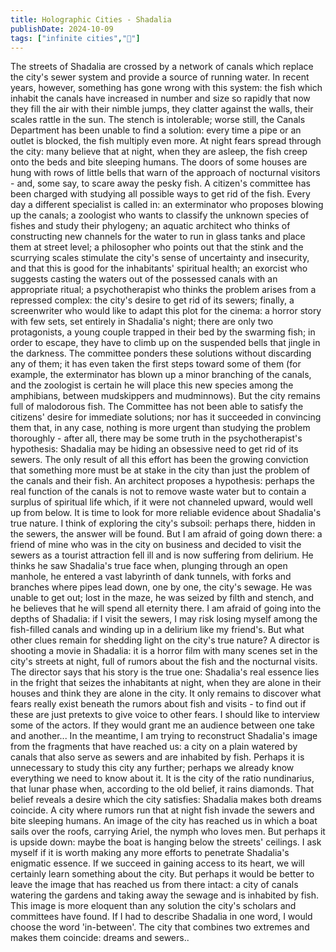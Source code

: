 ```yaml
---
title: Holographic Cities - Shadalia
publishDate: 2024-10-09
tags: ["infinite cities","🤖"]
---
```


The streets of Shadalia are crossed by a network of canals which replace the city's sewer system and provide a source of running water. In recent years, however, something has gone wrong with this system: the fish which inhabit the canals have increased in number and size so rapidly that now they fill the air with their nimble jumps, they clatter against the walls, their scales rattle in the sun. The stench is intolerable; worse still, the Canals Department has been unable to find a solution: every time a pipe or an outlet is blocked, the fish multiply even more. At night fears spread through the city: many believe that at night, when they are asleep, the fish creep onto the beds and bite sleeping humans. The doors of some houses are hung with rows of little bells that warn of the approach of nocturnal visitors - and, some say, to scare away the pesky fish. A citizen's committee has been charged with studying all possible ways to get rid of the fish. Every day a different specialist is called in: an exterminator who proposes blowing up the canals; a zoologist who wants to classify the unknown species of fishes and study their phylogeny; an aquatic architect who thinks of constructing new channels for the water to run in glass tanks and place them at street level; a philosopher who points out that the stink and the scurrying scales stimulate the city's sense of uncertainty and insecurity, and that this is good for the inhabitants' spiritual health; an exorcist who suggests casting the waters out of the possessed canals with an appropriate ritual; a psychotherapist who thinks the problem arises from a repressed complex: the city's desire to get rid of its sewers; finally, a screenwriter who would like to adapt this plot for the cinema: a horror story with few sets, set entirely in Shadalia's night; there are only two protagonists, a young couple trapped in their bed by the swarming fish; in order to escape, they have to climb up on the suspended bells that jingle in the darkness. The committee ponders these solutions without discarding any of them; it has even taken the first steps toward some of them (for example, the exterminator has blown up a minor branching of the canals, and the zoologist is certain he will place this new species among the amphibians, between mudskippers and mudminnows). But the city remains full of malodorous fish. The Committee has not been able to satisfy the citizens' desire for immediate solutions; nor has it succeeded in convincing them that, in any case, nothing is more urgent than studying the problem thoroughly - after all, there may be some truth in the psychotherapist's hypothesis: Shadalia may be hiding an obsessive need to get rid of its sewers. The only result of all this effort has been the growing conviction that something more must be at stake in the city than just the problem of the canals and their fish. An architect proposes a hypothesis: perhaps the real function of the canals is not to remove waste water but to contain a surplus of spiritual life which, if it were not channeled upward, would well up from below. It is time to look for more reliable evidence about Shadalia's true nature. I think of exploring the city's subsoil: perhaps there, hidden in the sewers, the answer will be found. But I am afraid of going down there: a friend of mine who was in the city on business and decided to visit the sewers as a tourist attraction fell ill and is now suffering from delirium. He thinks he saw Shadalia's true face when, plunging through an open manhole, he entered a vast labyrinth of dank tunnels, with forks and branches where pipes lead down, one by one, the city's sewage. He was unable to get out; lost in the maze, he was seized by filth and stench, and he believes that he will spend all eternity there. I am afraid of going into the depths of Shadalia: if I visit the sewers, I may risk losing myself among the fish-filled canals and winding up in a delirium like my friend's. But what other clues remain for shedding light on the city's true nature? A director is shooting a movie in Shadalia: it is a horror film with many scenes set in the city's streets at night, full of rumors about the fish and the nocturnal visits. The director says that his story is the true one: Shadalia's real essence lies in the fright that seizes the inhabitants at night, when they are alone in their houses and think they are alone in the city. It only remains to discover what fears really exist beneath the rumors about fish and visits - to find out if these are just pretexts to give voice to other fears. I should like to interview some of the actors. If they would grant me an audience between one take and another... In the meantime, I am trying to reconstruct Shadalia's image from the fragments that have reached us: a city on a plain watered by canals that also serve as sewers and are inhabited by fish. Perhaps it is unnecessary to study this city any further; perhaps we already know everything we need to know about it. It is the city of the ratio nundinarius, that lunar phase when, according to the old belief, it rains diamonds. That belief reveals a desire which the city satisfies: Shadalia makes both dreams coincide. A city where rumors run that at night fish invade the sewers and bite sleeping humans. An image of the city has reached us in which a boat sails over the roofs, carrying Ariel, the nymph who loves men. But perhaps it is upside down: maybe the boat is hanging below the streets' ceilings. I ask myself if it is worth making any more efforts to penetrate Shadalia's enigmatic essence. If we succeed in gaining access to its heart, we will certainly learn something about the city. But perhaps it would be better to leave the image that has reached us from there intact: a city of canals watering the gardens and taking away the sewage and is inhabited by fish. This image is more eloquent than any solution the city's scholars and committees have found. If I had to describe Shadalia in one word, I would choose the word 'in-between'. The city that combines two extremes and makes them coincide: dreams and sewers..